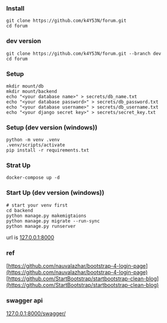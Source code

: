 ### Install

```
git clone https://github.com/k4Y53N/forum.git
cd forum
```

### dev version
```
git clone https://github.com/k4Y53N/forum.git --branch dev
cd forum
```

### Setup
```
mkdir mount/db
mkdir mount/backend
echo "<your database name>" > secrets/db_name.txt
echo "<your database password>" > secrets/db_password.txt
echo "<your database username>" > secrets/db_username.txt
echo "<your django secret key>" > secrets/secret_key.txt
```

### Setup (dev version (windows))
```
python -m venv .venv
.venv/scripts/activate
pip install -r requirements.txt
```

### Strat Up
```
docker-compose up -d
```

### Start Up (dev version (windows))
```
# start your venv first
cd backend
python manage.py makemigtaions
python manage.py migrate --run-sync
python manage.py runserver
```
url is [127.0.0.1:8000](127.0.0.1:8000)


### ref
[https://github.com/nauvalazhar/bootstrap-4-login-page](https://github.com/nauvalazhar/bootstrap-4-login-page)  
[https://github.com/StartBootstrap/startbootstrap-clean-blog](https://github.com/StartBootstrap/startbootstrap-clean-blog)


### swagger api
[127.0.0.1:8000/swagger/](127.0.0.1:8000/swagger/)